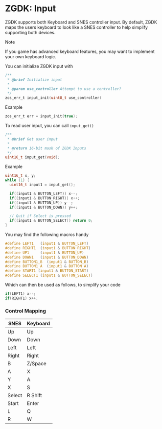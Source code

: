 # ZGDK: Input

ZGDK supports both Keyboard and SNES controller input. By default, ZGDK maps the users keyboard
to look like a SNES controller to help simplify supporting both devices.

> [!NOTE]
> If you game has advanced keyboard features, you may want to implement your own keyboard logic.

You can initialize ZGDK input with

```C
/**
 * @brief Initialize input
 *
 * @param use_controller Attempt to use a controller?
 */
zos_err_t input_init(uint8_t use_controller)
```

Example

```C
zos_err_t err = input_init(true);
```

To read user input, you can call `input_get()`

```C
/**
 * @brief Get user input
 *
 * @return 16-bit mask of ZGDK Inputs
 */
uint16_t input_get(void);
```

Example

```C
uint16_t x, y;
while (1) {
  uint16_t input1 = input_get();

  if((input1 & BUTTON_LEFT)) x--;
  if((input1 & BUTTON_RIGHT)) x++;
  if((input1 & BUTTON_UP)) y--;
  if((input1 & BUTTON_DOWN)) y++;

  // Quit if Select is pressed
  if((input1 & BUTTON_SELECT)) return 0;
}
```

You may find the following macros handy

```C
#define LEFT1   (input1 & BUTTON_LEFT)
#define RIGHT1  (input1 & BUTTON_RIGHT)
#define UP1     (input1 & BUTTON_UP)
#define DOWN1   (input1 & BUTTON_DOWN)
#define BUTTON1_B  (input1 & BUTTON_B)
#define BUTTON1_A  (input1 & BUTTON_A)
#define START1 (input1 & BUTTON_START)
#define SELECT1 (input1 & BUTTON_SELECT)
```

Which can then be used as follows, to simplify your code

```C
if(LEFT1) x--;
if(RIGHT1) x++;
```

### Control Mapping

| SNES   | Keyboard |
| ------ | -------- |
| Up     | Up       |
| Down   | Down     |
| Left   | Left     |
| Right  | Right    |
| B      | Z/Space  |
| A      | X        |
| Y      | A        |
| X      | S        |
| Select | R Shift  |
| Start  | Enter    |
| L      | Q        |
| R      | W        |
